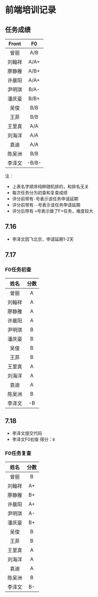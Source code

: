 # 前端培训记录

## 任务成绩
| Front | F0 |
|:-----:|:-----:|
| 曾丽 | A/B |
| 刘翰祥 | A/A+ |
| 廖静雅 | A/B+ |
| 许晨阳 | A/A+ |
| 尹明琪 | B/A- |
| 潘庆豪 | B/B+ |
| 吴俊 | B/B |
| 王菲 | B/B |
| 王里真 | A/A |
| 刘海洋 | A/A |
| 袁迪 | A/A |
| 陈吴洲 | B/B |
| 李泽文 | -B/B- |

注：
- 上表名字顺序纯粹随机排的，和排名无关
- 每次任务分为初查和复查成绩
- 评分前带有`-`号表示该任务申请延期
- 评分前带有`--`号表示该任务申请延期
- 评分后带有 `+`号表示做了F+任务，难度较大

## 7.16
- 李泽文因飞北京，申请延期1-2天

## 7.17
### F0任务初查
| 姓名 | 分数 |
|:-----:|:-----:|
| 曾丽 | A |
| 刘翰祥 | A |
| 廖静雅 | A |
| 许晨阳 | A |
| 尹明琪 | B |
| 潘庆豪 | B |
| 吴俊 | B |
| 王菲 | B |
| 王里真 | A |
| 刘海洋 | A |
| 袁迪 | A |
| 陈吴洲 | B |
| 李泽文 | -B |

## 7.18
- 李泽文提交代码
- 李泽文F0初查 得分：`B`

### F0任务复查
| 姓名 | 分数 |
|:-----:|:-----:|
| 曾丽 | B |
| 刘翰祥 | A+ |
| 廖静雅 | B+ |
| 许晨阳 | A+ |
| 尹明琪 | A- |
| 潘庆豪 | B+ |
| 吴俊 | B |
| 王菲 | B |
| 王里真 | A |
| 刘海洋 | A |
| 袁迪 | A |
| 陈吴洲 | B |
| 李泽文 | B- |
